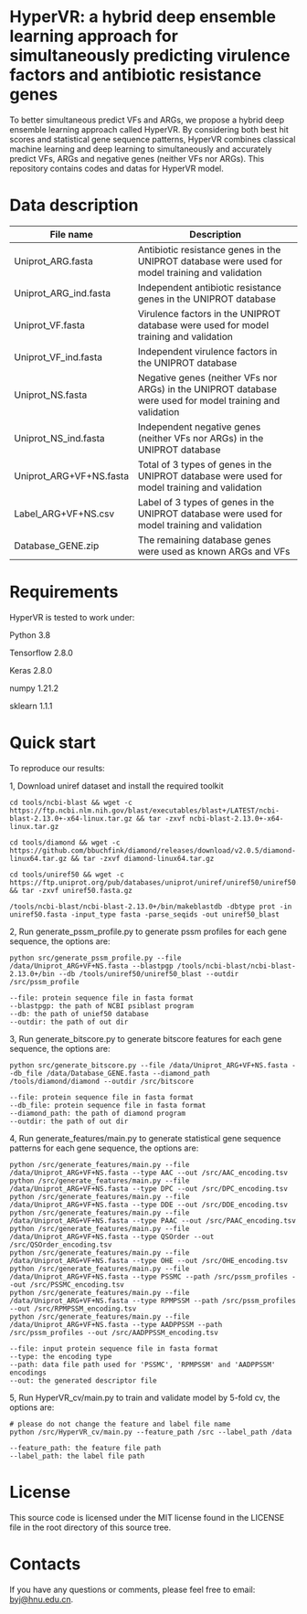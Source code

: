 # HyperVR: a hybrid deep ensemble learning approach for simultaneously predicting virulence factors and antibiotic resistance genes
To better simultaneous predict VFs and ARGs, we propose a hybrid deep ensemble learning approach called HyperVR. By considering both best hit scores and statistical gene sequence patterns, HyperVR combines classical machine learning and deep learning to simultaneously and accurately predict VFs, ARGs and negative genes (neither VFs nor ARGs). This repository contains codes and datas for HyperVR model.
# Data description

| File name  | Description |
| ------------- | ------------- |
| Uniprot_ARG.fasta  | Antibiotic resistance genes in the UNIPROT database were used for model training and validation  |
| Uniprot_ARG_ind.fasta  | Independent antibiotic resistance genes in the UNIPROT database  |
| Uniprot_VF.fasta  | Virulence factors in the UNIPROT database were used for model training and validation  |
| Uniprot_VF_ind.fasta| Independent virulence factors in the UNIPROT database |
| Uniprot_NS.fasta| Negative genes (neither VFs nor ARGs) in the UNIPROT database were used for model training and validation| 
| Uniprot_NS_ind.fasta|  Independent negative genes (neither VFs nor ARGs) in the UNIPROT database| 
| Uniprot_ARG+VF+NS.fasta|  Total of 3 types of genes in the UNIPROT database were used for model training and validation| 
| Label_ARG+VF+NS.csv|  Label of 3 types of genes in the UNIPROT database were used for model training and validation| 
| Database_GENE.zip| The remaining database genes were used as known ARGs and VFs| 

# Requirements
HyperVR is tested to work under:

Python 3.8

Tensorflow 2.8.0

Keras 2.8.0

numpy 1.21.2

sklearn 1.1.1

# Quick start
To reproduce our results:

1, Download uniref dataset and install the required toolkit
```
cd tools/ncbi-blast && wget -c https://ftp.ncbi.nlm.nih.gov/blast/executables/blast+/LATEST/ncbi-blast-2.13.0+-x64-linux.tar.gz && tar -zxvf ncbi-blast-2.13.0+-x64-linux.tar.gz

cd tools/diamond && wget -c https://github.com/bbuchfink/diamond/releases/download/v2.0.5/diamond-linux64.tar.gz && tar -zxvf diamond-linux64.tar.gz 

cd tools/uniref50 && wget -c https://ftp.uniprot.org/pub/databases/uniprot/uniref/uniref50/uniref50.fasta.gz && tar -zxvf uniref50.fasta.gz

/tools/ncbi-blast/ncbi-blast-2.13.0+/bin/makeblastdb -dbtype prot -in uniref50.fasta -input_type fasta -parse_seqids -out uniref50_blast
```
2, Run generate_pssm_profile.py to generate pssm profiles for each gene sequence, the options are:
```
python src/generate_pssm_profile.py --file /data/Uniprot_ARG+VF+NS.fasta --blastpgp /tools/ncbi-blast/ncbi-blast-2.13.0+/bin --db /tools/uniref50/uniref50_blast --outdir /src/pssm_profile

--file: protein sequence file in fasta format
--blastpgp: the path of NCBI psiblast program
--db: the path of unief50 database
--outdir: the path of out dir
```
3, Run generate_bitscore.py to generate bitscore features for each gene sequence, the options are:
```
python src/generate_bitscore.py --file /data/Uniprot_ARG+VF+NS.fasta --db_file /data/Database_GENE.fasta --diamond_path /tools/diamond/diamond --outdir /src/bitscore

--file: protein sequence file in fasta format
--db_file: protein sequence file in fasta format
--diamond_path: the path of diamond program
--outdir: the path of out dir
```
4, Run generate_features/main.py to generate statistical gene sequence patterns for each gene sequence, the options are:
```
python /src/generate_features/main.py --file /data/Uniprot_ARG+VF+NS.fasta --type AAC --out /src/AAC_encoding.tsv
python /src/generate_features/main.py --file /data/Uniprot_ARG+VF+NS.fasta --type DPC --out /src/DPC_encoding.tsv
python /src/generate_features/main.py --file /data/Uniprot_ARG+VF+NS.fasta --type DDE --out /src/DDE_encoding.tsv
python /src/generate_features/main.py --file /data/Uniprot_ARG+VF+NS.fasta --type PAAC --out /src/PAAC_encoding.tsv
python /src/generate_features/main.py --file /data/Uniprot_ARG+VF+NS.fasta --type QSOrder --out /src/QSOrder_encoding.tsv
python /src/generate_features/main.py --file /data/Uniprot_ARG+VF+NS.fasta --type OHE --out /src/OHE_encoding.tsv
python /src/generate_features/main.py --file /data/Uniprot_ARG+VF+NS.fasta --type PSSMC --path /src/pssm_profiles --out /src/PSSMC_encoding.tsv
python /src/generate_features/main.py --file /data/Uniprot_ARG+VF+NS.fasta --type RPMPSSM --path /src/pssm_profiles --out /src/RPMPSSM_encoding.tsv
python /src/generate_features/main.py --file /data/Uniprot_ARG+VF+NS.fasta --type AADPPSSM --path /src/pssm_profiles --out /src/AADPPSSM_encoding.tsv

--file: input protein sequence file in fasta format
--type: the encoding type
--path: data file path used for 'PSSMC', 'RPMPSSM' and 'AADPPSSM' encodings
--out: the generated descriptor file
```
5, Run HyperVR_cv/main.py to train and validate model by 5-fold cv, the options are:
```
# please do not change the feature and label file name
python /src/HyperVR_cv/main.py --feature_path /src --label_path /data

--feature_path: the feature file path
--label_path: the label file path

```
# License
This source code is licensed under the MIT license found in the LICENSE file in the root directory of this source tree.

# Contacts
If you have any questions or comments, please feel free to email: byj@hnu.edu.cn.
